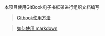
本项目使用GitBook电子书框架进行组织文档编写

>[Gitbook使用方法](https://haoduoshipin.com/231)

>[如何使用 markdown](https://www.bilibili.com/video/BV1S64y1M7qB)
